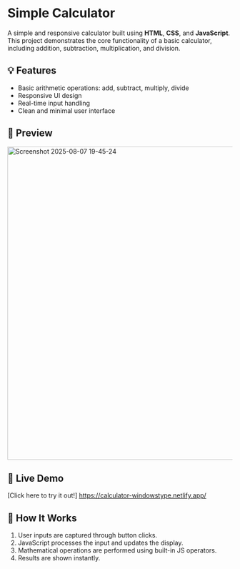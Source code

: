# Simple Calculator

A simple and responsive calculator built using **HTML**, **CSS**, and **JavaScript**. This project demonstrates the core functionality of a basic calculator, including addition, subtraction, multiplication, and division.

## 💡 Features

- Basic arithmetic operations: add, subtract, multiply, divide
- Responsive UI design
- Real-time input handling
- Clean and minimal user interface

## 📸 Preview

<img width="538" height="701" alt="Screenshot 2025-08-07 19-45-24" src="https://github.com/user-attachments/assets/803028d7-9cb2-409d-8d04-1234170fbdd0" />

## 🚀 Live Demo

[Click here to try it out!] https://calculator-windowstype.netlify.app/

## 🧠 How It Works

1. User inputs are captured through button clicks.
2. JavaScript processes the input and updates the display.
3. Mathematical operations are performed using built-in JS operators.
4. Results are shown instantly.


